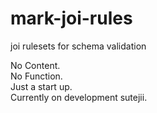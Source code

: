 # mark-joi-rules
joi rulesets for schema validation

No Content.  
No Function.  
Just a start up.  
Currently on development sutejii.
